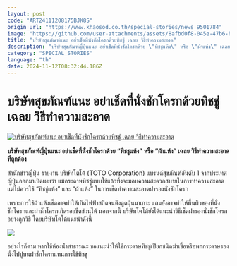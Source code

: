 ```yaml
---
layout: post
code: "ART24111208175BJK8S"
origin_url: "https://www.khaosod.co.th/special-stories/news_9501784"
image: "https://github.com/user-attachments/assets/8afbd0f8-045e-47b6-bfd6-375fc70adbd1"
title: "บริษัทสุขภัณฑ์แนะ อย่าเช็ดที่นั่งชักโครกด้วยทิชชู่ เฉลย วิธีทำความสะอาด"
description: "บริษัทสุขภัณฑ์ญี่ปุ่นแนะ อย่าเช็ดที่นั่งชักโครกด้วย \"ทิชชูแห้ง\" หรือ \"ผ้าแห้ง\" เฉลย วิธีทำความสะอาดที่ถูกต้อง"
category: "SPECIAL_STORIES"
language: "th"
date: 2024-11-12T08:32:44.186Z
---
```


# บริษัทสุขภัณฑ์แนะ อย่าเช็ดที่นั่งชักโครกด้วยทิชชู่ เฉลย วิธีทำความสะอาด

[![บริษัทสุขภัณฑ์แนะ อย่าเช็ดที่นั่งชักโครกด้วยทิชชู่ เฉลย วิธีทำความสะอาด](https://www.khaosod.co.th/wpapp/uploads/2024/11/washing-the-toilet111.jpg "บริษัทสุขภัณฑ์แนะ อย่าเช็ดที่นั่งชักโครกด้วยทิชชู่ เฉลย วิธีทำความสะอาด")](https://www.khaosod.co.th/wpapp/uploads/2024/11/washing-the-toilet111.jpg)

**บริษัทสุขภัณฑ์ญี่ปุ่นแนะ อย่าเช็ดที่นั่งชักโครกด้วย “ทิชชูแห้ง” หรือ “ผ้าแห้ง” เฉลย วิธีทำความสะอาดที่ถูกต้อง**

สำนักข่าวญี่ปุ่น รายงาน บริษัทโตโต้ (TOTO Corporation) แบรนด์สุขภัณฑ์อันดับ 1 จากประเทศญี่ปุ่นออกมาเปิดเผยว่า แม้กระดาษทิชชู่แบบใช้แล้วทิ้งจะมอบความสะดวกสบายในการทำความสะอาด แต่ไม่ควรใช้ “ทิชชู่แห้ง” และ “ผ้าแห้ง” ในการเช็ดทำความสะอาดฝารองนั่งชักโครก

เพราะการใช้ผ้าแห้งเช็ดอาจทำให้เกิดไฟฟ้าสถิตจนดึงดูดฝุ่นมาเกาะ แถมยังอาจทำให้พื้นผิวของที่นั่งชักโครกและฝาชักโครกเกิดรอยขีดข่วนได้ นอกจากนี้ บริษัทโตโต้ยังได้แนะนำวิธีเช็ดฝารองนั่งชักโครกอย่างถูกวิธี โดยบริษัทโตโต้แนะนำดังนี้

[![](https://www.khaosod.co.th/wpapp/uploads/2024/11/13-2.jpg)](https://www.khaosod.co.th/wpapp/uploads/2024/11/13-2.jpg)

อย่างไรก็ตาม หากใช้ห้องน้ำสาธารณะ ขอแนะนำให้ใช้กระดาษทิชชูเปียกชนิดฆ่าเชื้อหรือพกกระดาษรองนั่งไปปูบนฝาชักโครกแทนการใช้ทิชชู